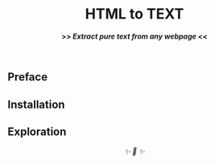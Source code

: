<div align="center">

<h1>HTML to TEXT</h1>
<strong>>> <i>Extract pure text from any webpage</i> <<</strong>

&nbsp;

</div>



## Preface



## Installation


## Exploration



<div align="center">
<i> ✨ 🍰 ✨ </i>
</div>
